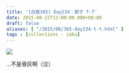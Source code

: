 ```yaml
---
title: '[白狼365] Day234：節子 T-T'
date: 2015-08-22T12:00:00.000+08:00
draft: false
aliases: [ "/2015/08/365-day234-t-t.html" ]
tags : [collections - zaku]
---
```


![](/images/zaku234.jpg)

...不是骨灰啊（泣）
